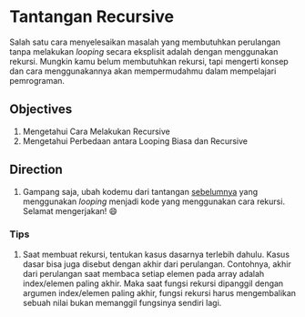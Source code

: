 # Tantangan Recursive

Salah satu cara menyelesaikan masalah yang membutuhkan perulangan tanpa melakukan *looping* secara eksplisit adalah dengan menggunakan rekursi. Mungkin kamu belum membutuhkan rekursi, tapi mengerti konsep dan cara menggunakannya akan mempermudahmu dalam mempelajari pemrograman.

## Objectives

1. Mengetahui Cara Melakukan Recursive
2. Mengetahui Perbedaan antara Looping Biasa dan Recursive

## Direction

1. Gampang saja, ubah kodemu dari tantangan [sebelumnya](anchor-before-recursive.md) yang menggunakan *looping* menjadi kode yang menggunakan cara rekursi. Selamat mengerjakan! :smile:

### Tips

1. Saat membuat rekursi, tentukan kasus dasarnya terlebih dahulu. Kasus dasar bisa juga disebut dengan akhir dari perulangan. Contohnya, akhir dari perulangan saat membaca setiap elemen pada array adalah index/elemen paling akhir. Maka saat fungsi rekursi dipanggil dengan argumen index/elemen paling akhir, fungsi rekursi harus mengembalikan sebuah nilai bukan memanggil fungsinya sendiri lagi.
